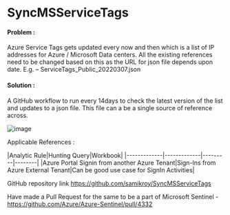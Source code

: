 # SyncMSServiceTags

#### Problem : 
Azure Service Tags gets updated every now and then which is a list of IP addresses for Azure / Microsoft Data centers.
All the existing references need to be changed based on this as the URL for json file depends upon date.
E.g. – ServiceTags_Public_20220307.json
#### Solution : 
A GitHub workflow to run every 14days to check the latest version of the list and updates to a json file.
This file can a be a single source of reference across.

![image](https://user-images.githubusercontent.com/20562985/157929116-1fbe4697-c988-4cec-bd42-05c512f045a0.png)

Applicable References :


|Analytic Rule|Hunting Query|Workbook|
|-------------|-------------|---------|--------|
|Azure Portal Signin from another Azure Tenant|Sign-Ins from Azure External Tenant|Can be good use case for SignIn Activities|



GitHub repository link https://github.com/samikroy/SyncMSServiceTags
 
Have made a Pull Request for the same to be a part of Microsoft Sentinel -  https://github.com/Azure/Azure-Sentinel/pull/4332
